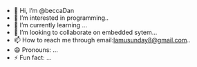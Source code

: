 - 👋 Hi, I’m @beccaDan
- 👀 I’m interested in programming..
- 🌱 I’m currently learning ...
- 💞️ I’m looking to collaborate on embedded sytem...
- 📫 How to reach me through email:lamusunday8@gmail.com..
- 😄 Pronouns: ...
- ⚡ Fun fact: ...

<!---
beccaDan/beccaDan is a ✨ special ✨ repository because its `README.md` (this file) appears on your GitHub profile.
You can click the Preview link to take a look at your changes.
--->
